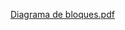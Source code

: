 [Diagrama de bloques.pdf](https://github.com/PatricioPena/Casino-Virtual/files/6673843/Diagrama.de.bloques.pdf)

